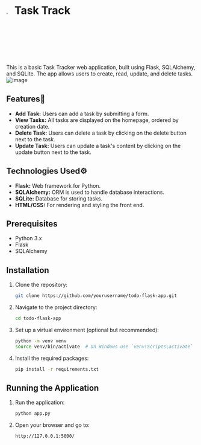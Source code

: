 <h1><img src="https://github.com/user-attachments/assets/3d041344-8ac3-4b85-a932-1755df51b0bc" width="3%" /> Task Track</h1>

This is a basic Task Tracker web application, built using Flask, SQLAlchemy, and SQLite. The app allows users to create, read, update, and delete tasks.
![image](https://github.com/user-attachments/assets/08f06970-1bca-4a45-9a5e-78f71f124eeb)

## Features🌟

- **Add Task:** Users can add a task by submitting a form.
- **View Tasks:** All tasks are displayed on the homepage, ordered by creation date.
- **Delete Task:** Users can delete a task by clicking on the delete button next to the task.
- **Update Task:** Users can update a task's content by clicking on the update button next to the task.

## Technologies Used⚙️

- **Flask:** Web framework for Python.
- **SQLAlchemy:** ORM is used to handle database interactions.
- **SQLite:** Database for storing tasks.
- **HTML/CSS:** For rendering and styling the front end.

## Prerequisites

- Python 3.x
- Flask
- SQLAlchemy

## Installation

1. Clone the repository:
    ```bash
    git clone https://github.com/yourusername/todo-flask-app.git
    ```
2. Navigate to the project directory:
    ```bash
    cd todo-flask-app
    ```
3. Set up a virtual environment (optional but recommended):
    ```bash
    python -m venv venv
    source venv/bin/activate  # On Windows use `venv\Scripts\activate`
    ```
4. Install the required packages:
    ```bash
    pip install -r requirements.txt
    ```

## Running the Application

1. Run the application:
    ```bash
    python app.py
    ```
2. Open your browser and go to:
    ```
    http://127.0.0.1:5000/
    ```

